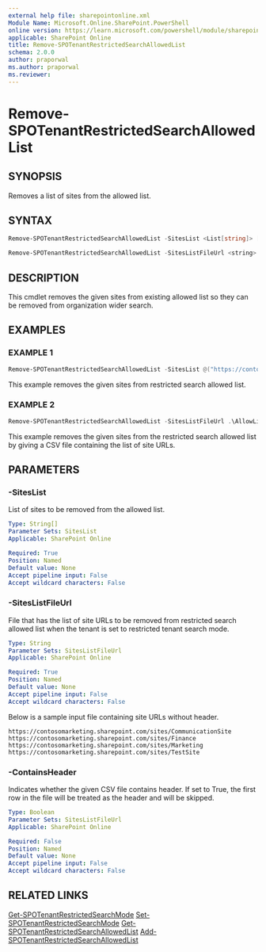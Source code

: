 ```yaml
---
external help file: sharepointonline.xml
Module Name: Microsoft.Online.SharePoint.PowerShell
online version: https://learn.microsoft.com/powershell/module/sharepoint-online/remove-spotenantrestrictedsearchallowedlist
applicable: SharePoint Online
title: Remove-SPOTenantRestrictedSearchAllowedList
schema: 2.0.0
author: praporwal
ms.author: praporwal
ms.reviewer:
---
```


# Remove-SPOTenantRestrictedSearchAllowedList

## SYNOPSIS

Removes a list of sites from the allowed list.

## SYNTAX

```powershell
Remove-SPOTenantRestrictedSearchAllowedList -SitesList <List[string]> [<CommonParameters>]
```

```powershell
Remove-SPOTenantRestrictedSearchAllowedList -SitesListFileUrl <string> [-ContainsHeader <bool>] [<CommonParameters>]
```

## DESCRIPTION

This cmdlet removes the given sites from existing allowed list so they can be removed from organization wider search.

## EXAMPLES

### EXAMPLE 1

```powershell
Remove-SPOTenantRestrictedSearchAllowedList -SitesList @("https://contoso.sharepoint.com/sites/Marketing", "https://contoso.sharepoint.com/sites/Benefits")
```

This example removes the given sites from restricted search allowed list.

### EXAMPLE 2

```powershell
Remove-SPOTenantRestrictedSearchAllowedList -SitesListFileUrl .\AllowList.csv
```

This example removes the given sites from the restricted search allowed list by giving a CSV file containing the list of site URLs.

## PARAMETERS

### -SitesList

List of sites to be removed from the allowed list.

```yaml
Type: String[]
Parameter Sets: SitesList
Applicable: SharePoint Online

Required: True
Position: Named
Default value: None
Accept pipeline input: False
Accept wildcard characters: False
```

### -SitesListFileUrl

File that has the list of site URLs to be removed from restricted search allowed list when the tenant is set to restricted tenant search mode.

```yaml
Type: String
Parameter Sets: SitesListFileUrl
Applicable: SharePoint Online

Required: True
Position: Named
Default value: None
Accept pipeline input: False
Accept wildcard characters: False
```

Below is a sample input file containing site URLs without header.

```console
https://contosomarketing.sharepoint.com/sites/CommunicationSite
https://contosomarketing.sharepoint.com/sites/Finance
https://contosomarketing.sharepoint.com/sites/Marketing
https://contosomarketing.sharepoint.com/sites/TestSite
```

### -ContainsHeader

Indicates whether the given CSV file contains header. If set to True, the first row in the file will be treated as the header and will be skipped.

```yaml
Type: Boolean
Parameter Sets: SitesListFileUrl
Applicable: SharePoint Online

Required: False
Position: Named
Default value: None
Accept pipeline input: False
Accept wildcard characters: False
```

## RELATED LINKS

[Get-SPOTenantRestrictedSearchMode](Get-SPOTenantRestrictedSearchMode.md)
[Set-SPOTenantRestrictedSearchMode](Set-SPOTenantRestrictedSearchMode.md)
[Get-SPOTenantRestrictedSearchAllowedList](Get-SPOTenantRestrictedSearchAllowedList.md)
[Add-SPOTenantRestrictedSearchAllowedList](Add-SPOTenantRestrictedSearchAllowedList.md)

